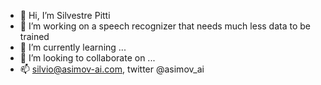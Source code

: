 - 👋 Hi, I’m Silvestre Pitti
- 👀 I’m working on a speech recognizer that needs much less data to be trained
- 🌱 I’m currently learning ...
- 💞️ I’m looking to collaborate on ...
- 📫 silvio@asimov-ai.com, twitter @asimov_ai

<!---
silvio-at-ASIMoV-ai/silvio-at-ASIMoV-ai is a ✨ special ✨ repository because its `README.md` (this file) appears on your GitHub profile.
You can click the Preview link to take a look at your changes.
--->
